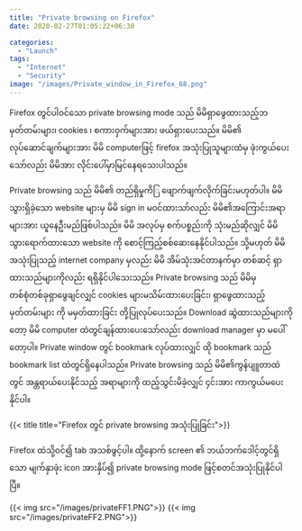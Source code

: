 ```yaml
---
title: "Private browsing on Firefox"
date: 2020-02-27T01:05:22+06:30

categories: 
  - "Launch"
tags:
  - "Internet"
  - "Security"
image: "/images/Private_window_in_Firefox_68.png"
---
```

Firefox တွင်ပါဝင်သော private browsing mode သည် မိမိရှာဖွေထားသည့်ဘမှတ်တမ်းများ၊ cookies ၊ စကားဝှက်များအား ဖယ်ရှားပေးသည်။ မိမိ၏ လုပ်ဆောင်ချက်များအား မိမိ computerဖြင့် firefox အသုံးပြုသူများထံမှ ဖုံးကွယ်ပေးသော်လည်း မိမိအား လိုင်းပေါ်မှာမြင်နေရသေးပါသည်။
<!--more-->
Private browsing သည် မိမိ၏ တည်ရှိမှုကိြ ဖျောက်ဖျက်လိုက်ခြင်းမဟုတ်ပါ။ မိမိ သွားရှိခဲ့သော website များမှ မိမိ sign in မဝင်ထားသာ်လည်း မိမိ၏အကြောင်းအရာများအား ယူနေဦးမည်ဖြစ်ပါသည်။ မိမိ အလုပ်မှ စက်ပစ္စည်းကို သုံးမည်ဆိုလျှင် မိမိ သွားရောက်ထားသော website ကို စောင့်ကြည့်စစ်ဆေးနေနိုင်ပါသည်။ သို့မဟုတ် မိမိအသုံးပြုသည့် internet company မှလည်း မိမိ အိမ်သုံးအင်တာနက်မှာ တစ်ဆင့် ရှာထားသည်များကိုလည်း ရရှိနိုင်ပါသေးသည်။ 
Private browsing သည် မိမိမှ တစ်စုံတစ်ခုရှာဖွေချင်လျှင် cookies များမသိမ်းထားပေးခြင်း၊ ရှာဖွေထားသည့် မှတ်တမ်းများ ကို မမှတ်ထားခြင်း တို့ပြုလုပ်ပေးသည်။ Download ဆွဲထားသည်များကိုတော့ မိမိ computer ထဲတွင်ချန်ထားပေးသော်လည်း download manager မှာ မပေါ်တော့ပါ။ Private window တွင် bookmark လုပ်ထားလျှင် ထို bookmark သည် bookmark list ထဲတွင်ရှိနေပါသည်။ Private browsing သည် မိမိ၏ကွန်ပျူတာထဲတွင် အန္တရာယ်ပေးနိုင်သည့် အရာများကို ထည့်သွင်းမိခဲ့လျှင် ၄င်းအား ကာကွယ်မပေးနိုင်ပါ။ 

{{< title title="Firefox တွင် private browsing အသုံးပြုခြင်း">}}

Firefox ထဲသို့ဝင်၍ tab အသစ်ဖွင့်ပါ။ ထို့နောက် screen ၏ ဘယ်ဘက်ဒေါင့်တွင်ရှိသော မျက်နှာဖုံး icon အားနှိပ်၍ private browsing mode ဖြင့်စတင်အသုံးပြုနိုင်ပါပြီ။

{{< img src="/images/privateFF1.PNG">}}
{{< img src="/images/privateFF2.PNG">}}

